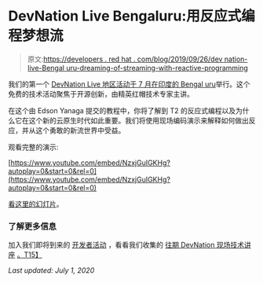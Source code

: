 # DevNation Live Bengaluru:用反应式编程梦想流

> 原文:[https://developers . red hat . com/blog/2019/09/26/dev nation-live-Bengal uru-dreaming-of-streaming-with-reactive-programming](https://developers.redhat.com/blog/2019/09/26/devnation-live-bengaluru-dreaming-of-streaming-with-reactive-programming)

我们的第一个 [DevNation Live 地区活动于 7 月在印度的 Bengal uru](https://developers.redhat.com/devnationlive-india/)举行。这个免费的技术活动聚焦于开源创新，由精英红帽技术专家主讲。

在这个由 Edson Yanaga 提交的教程中，你将了解到 T2 的反应式编程以及为什么它在这个新的云原生时代如此重要。我们将使用现场编码演示来解释如何做出反应，并从这个勇敢的新流世界中受益。

观看完整的演示:

[https://www.youtube.com/embed/NzxjGuIGKHg?autoplay=0&start=0&rel=0](https://www.youtube.com/embed/NzxjGuIGKHg?autoplay=0&start=0&rel=0)

[看这里的幻灯片](https://speakerdeck.com/yanaga/dreaming-of-streaming-with-reactive-programming)。

### **了解更多信息**

加入我们即将到来的 [开发者活动](https://developers.redhat.com/events/) ，看看我们收集的 [往期 DevNation 现场技术讲座](https://developers.redhat.com/devnation/?page=0) [。T15】](https://developers.redhat.com/events/)

*Last updated: July 1, 2020*